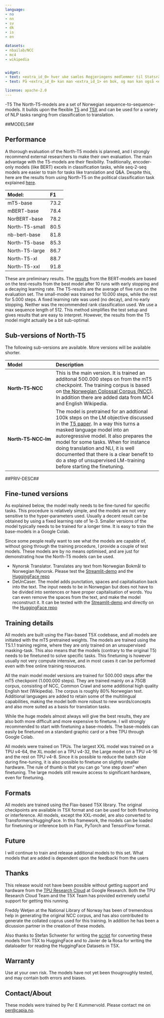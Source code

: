 ```yaml
---
language: 
- no
- nn
- sv
- dk
- is
- en

datasets:
- nbailab/NCC
- mc4
- wikipedia


widget:
- text: <extra_id_0> hver uke samles Regjeringens medlemmer til Statsråd på <extra_id_1>. Dette organet er øverste <extra_id_2> i Norge. For at møtet skal være <extra_id_3>, må over halvparten av regjeringens <extra_id_4> være til stede.
- text: På <extra_id_0> kan man <extra_id_1> en bok, og man kan også <extra_id_2> seg ned og lese den.

license: apache-2.0
---
```


-T5
The North-T5-models are a set of Norwegian sequence-to-sequence-models. It builds upon the flexible [T5](https://github.com/google-research/text-to-text-transfer-transformer) and [T5X](https://github.com/google-research/t5x) and can be used for a variety of NLP tasks ranging from classification to translation.

##MODELS##

## Performance
A thorough evaluation of the North-T5 models is planned, and I strongly recommend external researchers to make their own evaluation. The main advantage with the T5-models are their flexibility. Traditionally, encoder-only models (like BERT) excels in classification tasks, while seq-2-seq models are easier to train for tasks like translation and Q&A. Despite this, here are the results from using North-T5 on the political classification task explained [here](https://arxiv.org/abs/2104.09617). 

|**Model:** | **F1** |
|:-----------|:------------|
|mT5-base|73.2 |
|mBERT-base|78.4 |
|NorBERT-base|78.2 |
|North-T5-small|80.5 |
|nb-bert-base|81.8 |
|North-T5-base|85.3 |
|North-T5-large|86.7 |
|North-T5-xl|88.7 |
|North-T5-xxl|91.8|

These are preliminary results. The [results](https://arxiv.org/abs/2104.09617) from the BERT-models are based on the test-results from the best model after 10 runs with early stopping and a decaying learning rate. The T5-results are the average of five runs on the evaluation set. The small-model was trained for 10.000 steps, while the rest for 5.000 steps. A fixed learning rate was used (no decay), and no early stopping. Neither was the recommended rank classification used. We use a max sequence length of 512. This method simplifies the test setup and gives results that are easy to interpret. However, the results from the T5 model might actually be a bit sub-optimal.  

## Sub-versions of North-T5
The following sub-versions are available. More versions will be available shorter.

|**Model** | **Description** |
|:-----------|:-------|
|**North&#8209;T5&#8209;NCC** |This is the main version. It is trained an additonal 500.000 steps on from the mT5 checkpoint. The training corpus is based on [the Norwegian Colossal Corpus (NCC)](https://huggingface.co/datasets/NbAiLab/NCC). In addition there are added data from MC4 and English Wikipedia.| 
|**North&#8209;T5&#8209;NCC&#8209;lm**|The model is pretrained for an addtional 100k steps on the LM objective discussed in the [T5 paper](https://arxiv.org/pdf/1910.10683.pdf). In a way this turns a masked language model into an autoregressive model. It also prepares the model for some tasks. When for instance  doing translation and NLI, it is well documented that there is a clear benefit to do a step of unsupervised LM-training before starting the finetuning.| 
##PRIV-DESC##

## Fine-tuned versions
As explained below, the model really needs to be fine-tuned for specific tasks. This procedure is relatively simple, and the models are not very sensitive to the hyper-parameters used. Usually a decent result can be obtained by using a fixed learning rate of 1e-3. Smaller versions of the model typically needs to be trained for a longer time. It is easy to train the base-models in a Google Colab.

Since some people really want to see what the models are capable of, without going through the training procedure, I provide a couple of test models. These models are by no means optimised, and are just for demonstrating how the North-T5 models can be used.

* Nynorsk Translator. Translates any text from Norwegian Bokmål to Norwegian Nynorsk. Please test the [Streamlit-demo](https://huggingface.co/spaces/north/Nynorsk) and the [HuggingFace repo](https://huggingface.co/north/demo-nynorsk-base)
* DeUnCaser. The model adds punctation, spaces and capitalisation back into the text. The input needs to be in Norwegian but does not have to be divided into sentences or have proper capitalisation of words. You can even remove the spaces from the text, and make the model reconstruct it. It can be tested with the [Streamlit-demo](https://huggingface.co/spaces/north/DeUnCaser) and directly on the [HuggingFace repo](https://huggingface.co/north/demo-deuncaser-base)


## Training details
All models are built using the Flax-based T5X codebase, and all models are initiated with the mT5 pretrained weights. The models are trained using the T5.1.1 training regime, where they are only trained on an unsupervised masking-task. This also means that the models (contrary to the original T5) needs to be finetuned to solve specific tasks. This finetuning is however usually not very compute intensive, and in most cases it can be performed even with free online training resources.

All the main model model versions are trained for 500.000 steps after the mT5 checkpoint (1.000.000 steps). They are trained mainly on a 75GB corpus, consisting of NCC, Common Crawl and some additional high quality English text (Wikipedia). The corpus is roughly 80% Norwegian text. Additional languages are added to retain some of the multilingual capabilities, making the model both more robust to new words/concepts and also more suited as a basis for translation tasks.

While the huge models almost always will give the best results, they are also both more difficult and more expensive to finetune. I will strongly recommended to start with finetuning a base-models. The base-models can easily be finetuned on a standard graphic card or a free TPU through Google Colab.  

All models were trained on TPUs. The largest XXL model was trained on a TPU v4-64, the XL model on a TPU v4-32, the Large model on a TPU v4-16 and the rest on TPU v4-8. Since it is possible to reduce the batch size during fine-tuning, it is also possible to finetune on slightly smaller hardware. The rule of thumb is that you can go "one step down" when finetuning. The large models still rewuire access to significant hardware, even for finetuning.

## Formats
All models are trained using the Flax-based T5X library. The original checkpoints are available in T5X format and can be used for both finetuning or interference. All models, except the XXL-model, are also converted to Transformers/HuggingFace. In this framework, the models can be loaded for finetuning or inference both in Flax, PyTorch and TensorFlow format.

## Future
I will continue to train and release additional models to this set. What models that are added is dependent upon the feedbacki from the users

## Thanks
This release would not have been possible without getting support and hardware from the [TPU Research Cloud](https://sites.research.google/trc/about/) at Google Research. Both the TPU Research Cloud Team and the T5X Team has provided extremely useful support for getting this running. 

Freddy Wetjen at the National Library of Norway has been of tremendous help in generating the original NCC corpus, and has also contributed to generate the collated coprus used for this training. In addition he has been a dicussion partner in the creation of these models. 

Also thanks to Stefan Schweter for writing the [script](https://github.com/huggingface/transformers/blob/main/src/transformers/models/t5/convert_t5x_checkpoint_to_flax.py)  for converting these models from T5X to HuggingFace and to Javier de la Rosa for writing the dataloader for reading the HuggingFace Datasets in T5X.

## Warranty
Use at your own risk. The models have not yet been thougroughly tested, and may contain both errors and biases.

## Contact/About
These models were trained by Per E Kummervold. Please contact me on per@capia.no.
